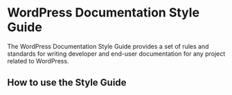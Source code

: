 # WordPress Documentation Style Guide

The WordPress Documentation Style Guide provides a set of rules and standards for writing developer and end-user documentation for any project related to WordPress.

## How to use the Style Guide
 <!-- To be written after integrating & Publishing on WordPress.org -->

 
